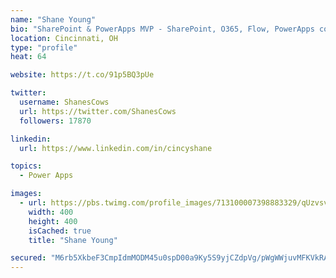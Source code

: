 ```yaml
---
name: "Shane Young"
bio: "SharePoint & PowerApps MVP - SharePoint, O365, Flow, PowerApps consulting? @PowerApps911 | Pure Snark? You found it."
location: Cincinnati, OH
type: "profile"
heat: 64

website: https://t.co/91p5BQ3pUe

twitter:
  username: ShanesCows
  url: https://twitter.com/ShanesCows
  followers: 17870

linkedin:
  url: https://www.linkedin.com/in/cincyshane

topics:
  - Power Apps

images:
  - url: https://pbs.twimg.com/profile_images/713100007398883329/qUzvsvQ3_400x400.jpg
    width: 400
    height: 400
    isCached: true
    title: "Shane Young"

secured: "M6rb5XkbeF3CmpIdmMODM45u0spD00a9Ky5S9yjCZdpVg/pWgWWjuvMFKVkRAKsc7Y1dajANT//1twi5HoDUaHzeVq7AmlIjJ+xcO/GGVnYxf5LBqXXJ0G/f2MhlTkEVzv+zahVIMeD6knO8fRztPWk1mOdJypghYXWLmCxdMiSzYXNKw+/Fe1AYzrtWv/bNq2oKt38ODLs3l1tvQ/IRlPz+qhjyGGtQEebkcqKWkx1bVK9+InsKznXLXpEKBgyt7DcfkXZ+Kgm+jHEx47WR1yWjAW+k+1UsJgk4UPlABNURICIPeDncAMM2Qo2RH8QoVKvUkSpXMmCVE1n0pruzUwb/GxB5K88RNEHPqsxbSPmPaFNPHWxaQDxG+PMNigh6HWz9pbqYZsL7mybn6bN70E+jcDCkHHY2AnpifSapDjg=;bVYBz+lOEjxHk2hSfFADbA=="
---
```


